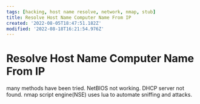 ```yaml
---
tags: [hacking, host name resolve, network, nmap, stub]
title: Resolve Host Name Computer Name From IP
created: '2022-08-05T18:47:51.182Z'
modified: '2022-08-18T16:21:54.976Z'
---
```


# Resolve Host Name Computer Name From IP

many methods have been tried. NetBIOS not working. DHCP server not found. nmap script engine(NSE) uses lua to automate sniffing and attacks.
